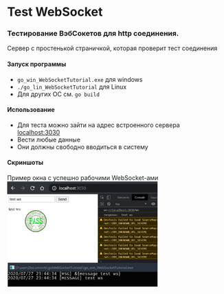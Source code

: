 # Test WebSocket
### Тестирование ВэбСокетов для http соединения. 
Сервер с простенькой страничкой, которая проверит тест соединения
#### Запуск программы

* ```go_win_WebSocketTutorial.exe``` для windows
* ```./go_lin_WebSocketTutorial``` для Linux
* Для других ОС см. ```go build```


#### Использование
* Для теста можно зайти на адрес встроенного сервера
[localhost:3030](http://localhost:3030)
* Вести любые данные
* Они должны свободно вводиться в систему

#### Скриншоты
Пример окна с успешно рабочими WebSocket-ами
<br/>
<img src="_passWs.jpg" alt="testing WebSocket" width="350" />
